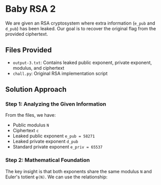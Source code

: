 # Baby RSA 2

We are given an RSA cryptosystem where extra information (`e_pub` and `d_pub`) has been leaked. Our goal is to recover the original flag from the provided ciphertext.

## Files Provided
- `output-3.txt`: Contains leaked public exponent, private exponent, modulus, and ciphertext
- `chall.py`: Original RSA implementation script

## Solution Approach

### Step 1: Analyzing the Given Information

From the files, we have:
- Public modulus `N`
- Ciphertext `c`
- Leaked public exponent `e_pub = 58271`
- Leaked private exponent `d_pub`
- Standard private exponent `e_priv = 65537`

### Step 2: Mathematical Foundation

The key insight is that both exponents share the same modulus `N` and Euler's totient `φ(N)`. We can use the relationship:
